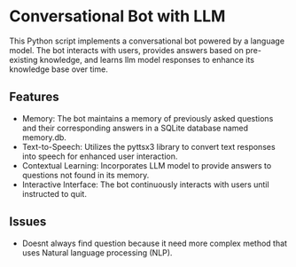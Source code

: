 # Conversational Bot with LLM
This Python script implements a conversational bot powered by a language model. The bot interacts with users, provides answers based on pre-existing knowledge, and learns llm model responses to enhance its knowledge base over time.

## Features
* Memory: The bot maintains a memory of previously asked questions and their corresponding answers in a SQLite database named memory.db.
* Text-to-Speech: Utilizes the pyttsx3 library to convert text responses into speech for enhanced user interaction.
* Contextual Learning: Incorporates LLM model to provide answers to questions not found in its memory.
* Interactive Interface: The bot continuously interacts with users until instructed to quit.

## Issues
* Doesnt always find question because it need more complex method that uses Natural language processing (NLP).
